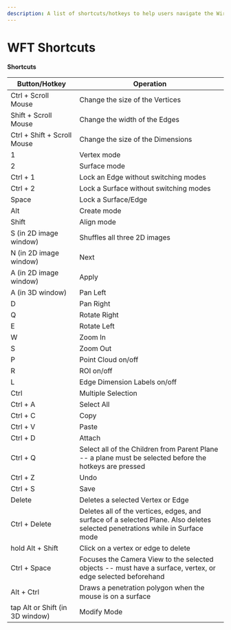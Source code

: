 ```yaml
---
description: A list of shortcuts/hotkeys to help users navigate the Wireframe Tool faster.
---
```


# WFT Shortcuts

**Shortcuts**

| **Button/Hotkey**               | **Operation**                                                                                                                 |
| ------------------------------- | ----------------------------------------------------------------------------------------------------------------------------- |
| Ctrl + Scroll Mouse             | Change the size of the Vertices                                                                                               |
| Shift + Scroll Mouse            | Change the width of the Edges                                                                                                 |
| Ctrl + Shift + Scroll Mouse     | Change the size of the Dimensions                                                                                             |
| 1                               | Vertex mode                                                                                                                   |
| 2                               | Surface mode                                                                                                                  |
| Ctrl + 1                        | Lock an Edge without switching modes                                                                                          |
| Ctrl + 2                        | Lock a Surface without switching modes                                                                                        |
| Space                           | Lock a Surface/Edge                                                                                                           |
| Alt                             | Create mode                                                                                                                   |
| Shift                           | Align mode                                                                                                                    |
| S (in 2D image window)          | Shuffles all three 2D images                                                                                                  |
| N (in 2D image window)          | Next                                                                                                                          |
| A (in 2D image window)          | Apply                                                                                                                         |
| A (in 3D window)                | Pan Left                                                                                                                      |
| D                               | Pan Right                                                                                                                     |
| Q                               | Rotate Right                                                                                                                  |
| E                               | Rotate Left                                                                                                                   |
| W                               | Zoom In                                                                                                                       |
| S                               | Zoom Out                                                                                                                      |
| P                               | Point Cloud on/off                                                                                                            |
| R                               | ROI on/off                                                                                                                    |
| L                               | Edge Dimension Labels on/off                                                                                                  |
| Ctrl                            | Multiple Selection                                                                                                            |
| Ctrl + A                        | Select All                                                                                                                    |
| Ctrl + C                        | Copy                                                                                                                          |
| Ctrl + V                        | Paste                                                                                                                         |
| Ctrl + D                        | Attach                                                                                                                        |
| Ctrl + Q                        | Select all of the Children from Parent Plane -- a plane must be selected before the hotkeys are pressed                       |
| Ctrl + Z                        | Undo                                                                                                                          |
| Ctrl + S                        | Save                                                                                                                          |
| Delete                          | Deletes a selected Vertex or Edge                                                                                             |
| Ctrl + Delete                   | Deletes all of the vertices, edges, and surface of a selected Plane. Also deletes selected penetrations while in Surface mode |
| hold Alt + Shift                | Click on a vertex or edge to delete                                                                                           |
| Ctrl + Space                    | Focuses the Camera View to the selected objects -- must have a surface, vertex, or edge selected beforehand                   |
| Alt + Ctrl                      | Draws a penetration polygon when the mouse is on a surface                                                                    |
| tap Alt or Shift (in 3D window) | Modify Mode                                                                                                                   |

